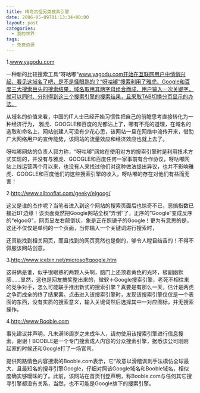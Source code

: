 ```yaml
---
title: 稀奇古怪另类搜索引擎
date: 2006-05-09T01:13:34+00:00
layout: post
categories:
  - 我的世界
tags:
  - 免费资源
---
```


1.www.yagodu.com

一种新的比较搜索工具“呀咕嘟”www.yagodu.com开始在互联网用户中悄悄兴起，看见这域名了吧，是不是怪眼熟的？“呀咕嘟”搜索利用了雅虎、Google和百度三大搜索巨头的搜索结果，域名取用其两字母组合而成，用户输入一次关键字，就可以同时、分别得到这三个搜索引擎的搜索结果，且采取TAB切换分页显示的办法。

从域名的价值来看，中国的IT人士已经开始习惯性把自己的前瞻思考直接转化为一种经济行为， 雅虎、GOOGLE和百度的光都沾上了，哪有不亮的道理，在域名的选取和命名上，网站创建人可没有少花心思，该网站一旦在网络中流传开来，借助广大网络用户的宣传能势，该网站的流量效应和经济效应也就上去了。

呀咕嘟网站的负责人郭力称，“呀咕嘟”网站在使用对方的搜索引擎时是利用技术方式实现的，并没有与雅虎、GOOGLE和百度任何一家事前有合作协议，呀咕嘟网站上线运营两个月以来，也没有人来找过他们对这种做法提出异议，也并不影响雅虎、GOOGLE和百度他们的这些搜索引擎的收入，呀咕嘟的存在对他们有益而无害！

2.<http://www.alltooflat.com/geeky/elgoog/>

这又是谁的杰作呢？当笔者进入到这个网站的搜索页面后也惊奇不已，恶搞指数已接近BT边缘！该页面竟然把Google网站全权“弄倒”了，正序的“Google”变成反序的“elgooG”，网页呈左右颠倒状，象是正在照镜子的Google！更为有意思的是，这还不仅仅是单纯的一个页面，当你输入一个关键词进行搜索时，

还真能找到相关网页，而且找到的网页竟然也是倒的，够令人瞠目结舌的！不得不佩服该网站创意。

3.<http://www.icebin.net/microsoftgoogle.htm>

这哥俩是谁，似乎很眼熟的两颗人头啊，脑门上还顶着黄色的光环，极副幽默感……显然，这也是网友搞笑整出来的，微软＋Google搜索引擎，老死不相往来的竞争对手，怎么可能联手推出新式的搜索引擎？真要是有那么一天，估计是两虎之争而成全的终了结果罢。点击进入该搜索引擎时，发现该搜索引擎仅仅是一个表面的东西，没有实质的搜索意义，输入关键词然后选择其中一对应图标，并无搜索操作。

4.<http://www.Booble.com>

事先建议并声明，凡未满18周岁之未成年人，请勿使用该搜索引擎进行信息搜索，谢谢！BOOBLE是一个专门搜索成人内容的分众搜索引擎，据悉该公司刚刚起家的时候还和Google打了一场官司。

提供网路情色内容搜索的Booble.com表示，它“故意以滑稽讽刺手法模仿全球最大、且最知名的搜寻引擎Google，仔细对照该Google域名和Booble域名，相似度确实够暧昧的了。此前，该网站在首页刊登声明，称Booble.com与任何其它搜寻引擎都没有关系，当然，也不可能是Google旗下的搜索引擎。